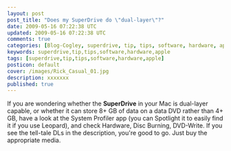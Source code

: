 ```yaml
---           
layout: post
post_title: "Does my SuperDrive do \"dual-layer\"?"
date: 2009-05-16 07:22:38 UTC
updated: 2009-05-16 07:22:38 UTC
comments: true
categories: [Blog-Cogley, superdrive, tip, tips, software, hardware, apple]
keywords: superdrive,tip,tips,software,hardware,apple
tags: [superdrive,tip,tips,software,hardware,apple]
posticon: default
cover: /images/Rick_Casual_01.jpg
description: xxxxxxx
published: true
---
```

 

[](http://www.flickr.com/photos/81796435@N00/3527012412 "View 'Is SuperDrive Dual-Layer Capable?' on Flickr.com")If you are wondering whether the **SuperDrive** in your Mac is dual-layer capable, or whether it can store 8+ GB of data on a data DVD rather than 4+ GB, have a look at the System Profiler app (you can Spotlight it to easily find it if you use Leopard), and check Hardware, Disc Burning, DVD-Write. If you see the tell-tale DLs in the description, you're good to go. Just buy the appropriate media. 

